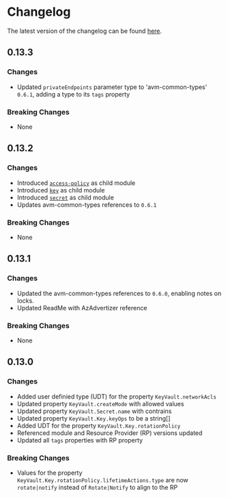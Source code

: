 # Changelog

The latest version of the changelog can be found [here](https://github.com/Azure/bicep-registry-modules/blob/main/avm/res/key-vault/vault/CHANGELOG.md).

## 0.13.3

### Changes

- Updated `privateEndpoints` parameter type to 'avm-common-types' `0.6.1`, adding a type to its `tags` property

### Breaking Changes

- None

## 0.13.2

### Changes

- Introduced [`access-policy`](/Azure/bicep-registry-modules/blob/main/avm/res/key-vault/vault/access-policy) as child module
- Introduced [`key`](/Azure/bicep-registry-modules/blob/main/avm/res/key-vault/vault/key) as child module
- Introduced [`secret`](/Azure/bicep-registry-modules/blob/main/avm/res/key-vault/vault/secret) as child module
- Updates avm-common-types references to `0.6.1`

### Breaking Changes

- None

## 0.13.1

### Changes

- Updated the avm-common-types references to `0.6.0`, enabling notes on locks.
- Updated ReadMe with AzAdvertizer reference

### Breaking Changes

- None

## 0.13.0

### Changes

- Added user definied type (UDT) for the property `KeyVault.networkAcls`
- Updated property `KeyVault.createMode` with allowed values
- Updated property `KeyVault.Secret.name` with contrains
- Updated property `KeyVault.Key.keyOps` to be a string[]
- Added UDT for the property `KeyVault.Key.rotationPolicy`
- Referenced module and Resource Provider (RP) versions updated
- Updated all `tags` properties with RP property

### Breaking Changes

- Values for the property `KeyVault.Key.rotationPolicy.lifetimeActions.type` are now `rotate|notify` instead of `Rotate|Notify` to align to the RP
